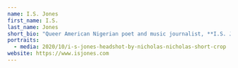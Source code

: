 ```yaml
---
name: I.S. Jones
first_name: I.S.
last_name: Jones
short_bio: "Queer American Nigerian poet and music journalist, **I.S. Jones** is a Graduate Fellow with *The Watering Hole* and holds fellowships from Callaloo, BOAAT Writer’s Retreat, and Brooklyn Poets. I.S. hosts a month-long workshop every April called The Singing Bullet. She is an editor at *20.35 Africa: An Anthology of Contemporary Poetry*. Her works have appeared or are forthcoming in *Guernica,* *Washington Square Review*, *Hayden’s Ferry Review*, *Hobart Pulp*, *The Rumpus*, *The Offing*, *Shade Literary Arts*, and elsewhere. Her chapbook *Spells Of My Name* is forthcoming with Newfound in 2021."
portraits:
  - media: 2020/10/i-s-jones-headshot-by-nicholas-nicholas-short-crop
website: https://www.isjones.com
---
```

